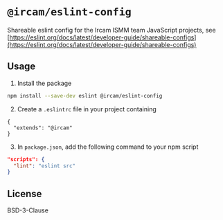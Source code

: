 # `@ircam/eslint-config`

Shareable eslint config for the Ircam ISMM team JavaScript projects, see [https://eslint.org/docs/latest/developer-guide/shareable-configs](https://eslint.org/docs/latest/developer-guide/shareable-configs)

## Usage


1. Install the package

```sh
npm install --save-dev eslint @ircam/eslint-config
```

2. Create a `.eslintrc` file in your project containing

```
{
  "extends": "@ircam"
}
```

3. In `package.json`, add the following command to your npm script

```json
"scripts": {
  "lint": "eslint src"
}
```

## License

BSD-3-Clause
